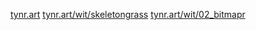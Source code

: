 [tynr.art](http://tynr.art/)
[tynr.art/wit/skeletongrass](https://tynr.art/wit/skeletongrass/game/01_bitmap)
[tynr.art/wit/02_bitmapr](https://tynr.art/wit/02_bitmapr/index.html)